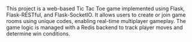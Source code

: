 This project is a web-based Tic Tac Toe game implemented using Flask, Flask-RESTful, and Flask-SocketIO.
It allows users to create or join game rooms using unique codes, enabling real-time multiplayer gameplay.
The game logic is managed with a Redis backend to track player moves and determine win conditions.
